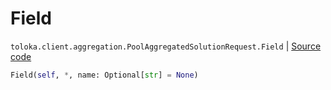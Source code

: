 # Field
`toloka.client.aggregation.PoolAggregatedSolutionRequest.Field` | [Source code](https://github.com/Toloka/toloka-kit/blob/v1.0.2/src/client/aggregation.py#L43)

```python
Field(self, *, name: Optional[str] = None)
```

